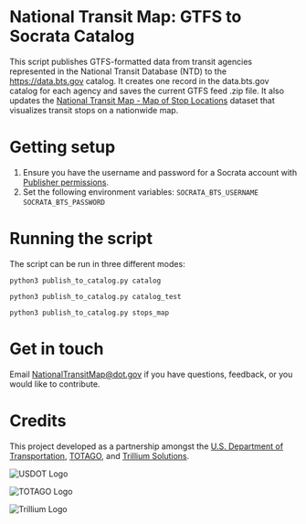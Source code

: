 # National Transit Map: GTFS to Socrata Catalog

This script publishes GTFS-formatted data from transit agencies represented in the National Transit Database (NTD) to the https://data.bts.gov catalog. It creates one record in the data.bts.gov catalog for each agency and saves the current GTFS feed .zip file. It also updates the [National Transit Map - Map of Stop Locations](https://data.bts.gov/Public-Transit/National-Transit-Map-Map-of-All-Stop-Locations/dgzr-qn6a) dataset that visualizes transit stops on a nationwide map.

# Getting setup

1. Ensure you have the username and password for a Socrata account with [Publisher permissions](https://dev.socrata.com/publishers/).
1. Set the following environment variables:
	`SOCRATA_BTS_USERNAME`
	`SOCRATA_BTS_PASSWORD`

# Running the script

The script can be run in three different modes:
```
python3 publish_to_catalog.py catalog

python3 publish_to_catalog.py catalog_test

python3 publish_to_catalog.py stops_map
```

# Get in touch

Email [NationalTransitMap@dot.gov](mailto:NationalTransitMap@dot.gov) if you have questions, feedback, or you would like to contribute.

# Credits

This project developed as a partnership amongst the [U.S. Department of Transportation](https://www.transportation.gov/), [TOTAGO](https://www.totago.co), and [Trillium Solutions](https://trilliumtransit.com).

![USDOT Logo](https://user-images.githubusercontent.com/303765/152220770-efcbd997-636e-4ba8-80a7-4808ca331451.png)

![TOTAGO Logo](https://user-images.githubusercontent.com/303765/152220589-213e04e2-6271-4ddb-b9b5-7a4da7a65cbf.png)

![Trillium Logo](https://user-images.githubusercontent.com/303765/152220629-9f95e5f3-83c4-4bab-bc57-1fc14eb2faac.png)
